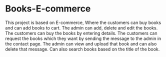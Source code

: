 # Books-E-commerce

This project is based on E-commerce, Where the customers can buy books and can add books to cart. 
The admin can add, delete and edit the books. The customers can buy the books by entering details. 
The customers can request the books which they want by sending the message to the admin in the contact page. 
The admin can view and upload that book and can also delete that message. Can also search books based on the title of the book.
